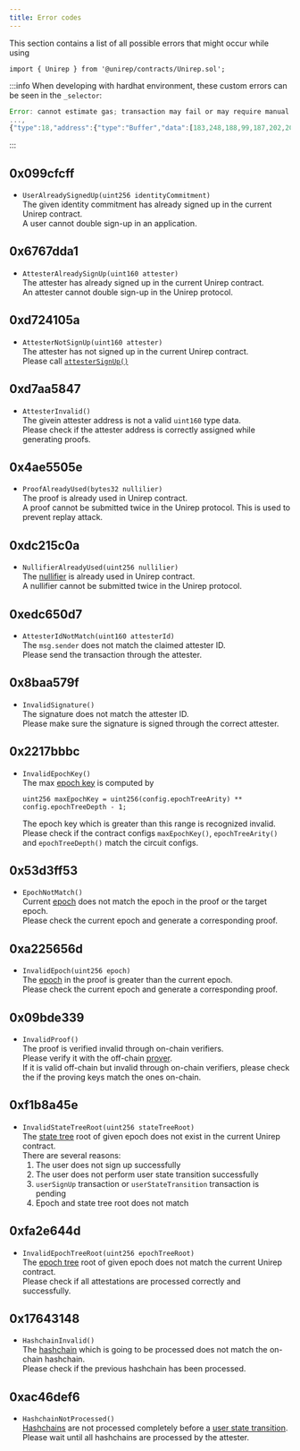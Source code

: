 ```yaml
---
title: Error codes
---
```


This section contains a list of all possible errors that might occur while using 
```sol
import { Unirep } from '@unirep/contracts/Unirep.sol';
```

:::info
When developing with hardhat environment, these custom errors can be seen in the `_selector`:
```js
Error: cannot estimate gas; transaction may fail or may require manual gas limit 
...,
{"type":18,"address":{"type":"Buffer","data":[183,248,188,99,187,202,209,129,85,32,19,8,200,243,84,11,7,248,79,94]},"message":{"value":{"type":"Buffer","data":[103,103,221,161,0,0,0,0,0,0,0,0,0,0,0,0,165,28,31,194,240,209,161,184,73,78,209,254,49,45,124,58,120,237,145,192]},"_selector":"6767dda1"},"isInvalidOpcodeError":false}],"data":"0x6767dda1000000000000000000000000a51c1fc2f0d1a1b8494ed1fe312d7c3a78ed91c0"}, code=UNPREDICTABLE_GAS_LIMIT, version=providers/5.7.2)
```
:::

## 0x099cfcff
- `UserAlreadySignedUp(uint256 identityCommitment)` <br/>
The given identity commitment has already signed up in the current Unirep contract. <br/>
A user cannot double sign-up in an application.

## 0x6767dda1
- `AttesterAlreadySignUp(uint160 attester)` <br/>
The attester has already signed up in the current Unirep contract. <br/>
An attester cannot double sign-up in the Unirep protocol.

## 0xd724105a
- `AttesterNotSignUp(uint160 attester)`<br/>
The attester has not signed up in the current Unirep contract. <br/> 
Please call [`attesterSignUp()`](unirep-sol#attestersignup)

## 0xd7aa5847
- `AttesterInvalid()`<br/>
The givein attester address is not a valid `uint160` type data. <br/>
Please check if the attester address is correctly assigned while generating proofs.

## 0x4ae5505e
- `ProofAlreadyUsed(bytes32 nullilier)`<br/>
The proof is already used in Unirep contract. <br/> 
A proof cannot be submitted twice in the Unirep protocol. This is used to prevent replay attack.

## 0xdc215c0a
- `NullifierAlreadyUsed(uint256 nullilier)`<br/>
The [nullifier](../protocol/nullifiers) is already used in Unirep contract. <br/>
A nullifier cannot be submitted twice in the Unirep protocol.

## 0xedc650d7
- `AttesterIdNotMatch(uint160 attesterId)`<br/>
The `msg.sender` does not match the claimed attester ID. <br/> 
Please send the transaction through the attester.

## 0x8baa579f
- `InvalidSignature()`<br/>
The signature does not match the attester ID. <br/>
Please make sure the signature is signed through the correct attester.

## 0x2217bbbc
- `InvalidEpochKey()`<br/>
    The max [epoch key](../protocol/epoch-key.md) is computed by
    ```sol
    uint256 maxEpochKey = uint256(config.epochTreeArity) ** config.epochTreeDepth - 1;
    ```
    The epoch key which is greater than this range is recognized invalid. <br/> Please check if the contract configs `maxEpochKey()`, `epochTreeArity()` and `epochTreeDepth()` match the circuit configs.

## 0x53d3ff53
- `EpochNotMatch()` <br/>
    Current [epoch](../protocol/epoch.md) does not match the epoch in the proof or the target epoch. <br/>
    Please check the current epoch and generate a corresponding proof.

## 0xa225656d
- `InvalidEpoch(uint256 epoch)`<br/>
    The [epoch](../protocol/epoch.md) in the proof is greater than the current epoch. <br/>
    Please check the current epoch and generate a corresponding proof.

## 0x09bde339
- `InvalidProof()`<br/>
    The proof is verified invalid through on-chain verifiers. <br/>
    Please verify it with the off-chain [prover](../circuits-api/prover.md). <br/> 
    If it is valid off-chain but invalid through on-chain verifiers, please check the if the proving keys match the ones on-chain.

## 0xf1b8a45e
- `InvalidStateTreeRoot(uint256 stateTreeRoot)`<br/>
    The [state tree](../protocol/trees.md#state-tree) root of given epoch does not exist in the current Unirep contract. <br/>
    There are several reasons:
    1. The user does not sign up successfully
    2. The user does not perform user state transition successfully
    3. `userSignUp` transaction or `userStateTransition` transaction is pending
    4. Epoch and state tree root does not match

## 0xfa2e644d
- `InvalidEpochTreeRoot(uint256 epochTreeRoot)`<br/>
    The [epoch tree](../protocol/trees.md#epoch-tree) root of given epoch does not match the current Unirep contract. <br/>
    Please check if all attestations are processed correctly and successfully.

## 0x17643148
- `HashchainInvalid()`<br/>
    The [hashchain](../protocol/attestation.md#hashchain) which is going to be processed does not match the on-chain hashchain. <br/>
    Please check if the previous hashchain has been processed.


## 0xac46def6
- `HashchainNotProcessed()`<br/>
    [Hashchains](../protocol/attestation.md#hashchain) are not processed completely before a [user state transition](../protocol/user-state-transition.md). <br/>
    Please wait until all hashchains are processed by the attester.

